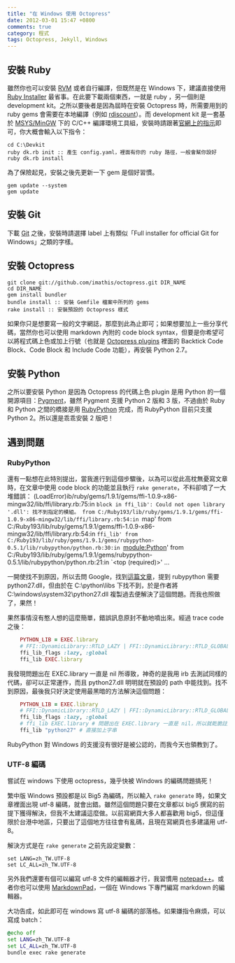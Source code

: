 ```yaml
---
title: "在 Windows 使用 Octopress"
date: 2012-03-01 15:47 +0800
comments: true
category: 程式
tags: Octopress, Jekyll, Windows
---
```


[Octopress]: http://octopress.org
[Jekyll]: http://jekyllrb.com
[Ruby Downloads]: http://www.ruby-lang.org/en/downloads
[Ruby Installer]: http://rubyinstaller.org/downloads
[rdiscount]: https://github.com/rtomayko/rdiscount
[msys]: http://www.mingw.org/wiki/MSYS
[Git]: http://git-scm.com
[Python]: http://python.org/download/windows
[RubyPython]: http://rubypython.rubyforge.org
[Pygment]: http://pygments.org/
[MarkdownPad]: http://markdownpad.com/

## 安裝 Ruby

雖然你也可以安裝 [RVM][Ruby Downloads] 或者自行編譯，但既然是在 Windows 下，建議直接使用 [Ruby Installer] 最省事。在此要下載兩個東西，一就是 ruby ，另一個則是 development kit。之所以要後者是因為屆時在安裝 Octopress 時，所需要用到的 ruby gems 會需要在本地編譯（例如 [rdiscount]）。而 development kit 是一套基於 [MSYS/MinGW][msys] 下的 C/C++ 編譯環境工具組，安裝時請跟著[官網上的指示](https://github.com/oneclick/rubyinstaller/wiki/Development-Kit)即可，你大概會輸入以下指令：

    cd C:\Devkit
    ruby dk.rb init :: 產生 config.yaml，裡面有你的 ruby 路徑，一般會幫你設好
    ruby dk.rb install

為了保險起見，安裝之後先更新一下 gem 是個好習慣。

    gem update --system
    gem update

<!-- more -->

## 安裝 Git

下載 [Git] 之後，安裝時請選擇 label 上有類似「Full installer for official Git for Windows」之類的字樣。

## 安裝 Octopress

    git clone git://github.com/imathis/octopress.git DIR_NAME
    cd DIR_NAME
    gem install bundler
    bundle install :: 安裝 Gemfile 檔案中所列的 gems
    rake install :: 安裝預設的 Octopress 樣式

如果你只是想要寫一般的文字網誌，那麼到此為止即可；如果想要加上一些分享代碼，當然你也可以使用 markdown 內附的 code block syntax，但要是你希望可以將程式碼上色或加上行號（也就是 [Octopress plugins](http://octopress.org/docs/plugins/) 裡面的 Backtick Code Block、Code Block 和 Include Code 功能），再安裝 Python 2.7。

## 安裝 Python

之所以要安裝 Python 是因為 Octopress 的代碼上色 plugin 是用 Python 的一個開源項目：[Pygment]，雖然 Pygment 支援 Python 2 版和 3 版，不過由於 Ruby 和 Python 之間的橋接是用 [RubyPython] 完成，而 RubyPython 目前只支援 Python 2。所以還是乖乖安裝 2 版吧！

## 遇到問題
### RubyPython

還有一點想在此特別提出，當我進行到這個步驟後，以為可以從此高枕無憂寫文章時，在文章中使用 code block 的功能並且執行 `rake generate`，不料卻噴了一大堆錯誤：
    (LoadError)ib/ruby/gems/1.9.1/gems/ffi-1.0.9-x86-mingw32/lib/ffi/library.rb:75:in `block in ffi_lib': Could not open library '.dll': 找不到指定的模組。
          from C:/Ruby193/lib/ruby/gems/1.9.1/gems/ffi-1.0.9-x86-mingw32/lib/ffi/library.rb:54:in `map'
          from C:/Ruby193/lib/ruby/gems/1.9.1/gems/ffi-1.0.9-x86-mingw32/lib/ffi/library.rb:54:in `ffi_lib'
          from C:/Ruby193/lib/ruby/gems/1.9.1/gems/rubypython-0.5.1/lib/rubypython/python.rb:30:in `<module:Python>'
          from C:/Ruby193/lib/ruby/gems/1.9.1/gems/rubypython-0.5.1/lib/rubypython/python.rb:21:in `<top (required)>'
    ...

一開使找不到原因，所以去問 Google，找到[這篇文章](http://mattn.github.com/blog/2011/10/21/octopress-pygments-utf8/)，提到 rubypython 需要 python27.dll，但由於在 C:\python\libs 下找不到，於是作者將 C:\windows\system32\python27.dll 複製過去便解決了這個問題。而我也照做了，果然！

果然事情沒有憨人想的這麼簡單，錯誤訊息原封不動地噴出來。經過 trace code 之後：

``` ruby C:\Ruby193\lib\ruby\gems\1.9.1\gems\rubypython-0.5.1\lib\rubypython\python.rb:26
    PYTHON_LIB = EXEC.library
    # FFI::DynamicLibrary::RTLD_LAZY | FFI::DynamicLibrary::RTLD_GLOBAL
    ffi_lib_flags :lazy, :global
    ffi_lib EXEC.library
```

我發現問題出在 EXEC.library 一直是 nil 所導致，神奇的是我用 irb 去測試同樣的代碼，卻可以正常運作，而且 python27.dll 明明就在預設的 path 中能找到。找不到原因，最後我只好決定使用最黑暗的方法解決這個問題：

``` ruby C:\Ruby193\lib\ruby\gems\1.9.1\gems\rubypython-0.5.1\lib\rubypython\python.rb:26
    PYTHON_LIB = EXEC.library
    # FFI::DynamicLibrary::RTLD_LAZY | FFI::DynamicLibrary::RTLD_GLOBAL
    ffi_lib_flags :lazy, :global
    # ffi_lib EXEC.library # 問題出在 EXEC.library 一直是 nil，所以就乾脆註解掉
    ffi_lib "python27" # 直接加上字串
```

RubyPython 對 Windows 的支援沒有很好是被公認的，而我今天也領教到了。

### UTF-8 編碼

嘗試在 windows 下使用 octopress，幾乎快被 Windows 的編碼問題搞死！

繁中版 Windows 預設都是以 Big5 為編碼，所以輸入 `rake generate` 時，如果文章裡面出現 utf-8 編碼，就會出錯。雖然這個問題只要在文章都以 big5 撰寫的前提下獲得解決，但我不太建議這麼做。以前寫網頁大多人都喜歡用 big5，但這僅限於台港中地區，只要出了這個地方往往會有亂碼，且現在寫網頁也多建議用 utf-8。

解決方式是在 `rake generate` 之前先設定變數：

    set LANG=zh_TW.UTF-8
    set LC_ALL=zh_TW.UTF-8

另外我們還要有個可以編寫 utf-8 文件的編輯器才行，我習慣用 [notepad++](http://notepad-plus-plus.org)。或者你也可以使用 [MarkdownPad]，一個在 Windows 下專門編寫 markdown 的編輯器。

大功告成，如此即可在 windows 寫 utf-8 編碼的部落格。如果嫌指令麻煩，可以寫成 batch：

``` bat gen.bat
@echo off
set LANG=zh_TW.UTF-8
set LC_ALL=zh_TW.UTF-8
bundle exec rake generate
```